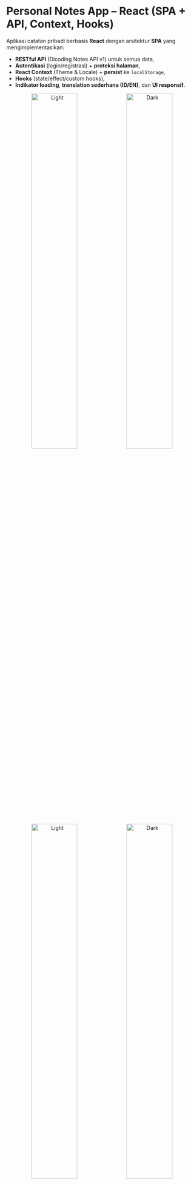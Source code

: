 # Personal Notes App – React (SPA + API, Context, Hooks)

Aplikasi catatan pribadi berbasis **React** dengan arsitektur **SPA** yang mengimplementasikan:

- **RESTful API** (Dicoding Notes API v1) untuk semua data,
- **Autentikasi** (login/registrasi) + **proteksi halaman**,
- **React Context** (Theme & Locale) + **persist** ke `localStorage`,
- **Hooks** (state/effect/custom hooks),
- **Indikator loading**, **translation sederhana (ID/EN)**, dan **UI responsif**.

<p align="center">
  <img src="./docs/login-screenshot-light.png" alt="Light" width="49%"/>
  <img src="./docs/login-screenshot-dark.png" alt="Dark" width="49%"/>
</p>
<p align="center">
  <img src="./docs/home-screenshot-light.png" alt="Light" width="49%"/>
  <img src="./docs/home-screenshot-dark.png" alt="Dark" width="49%"/>
</p>

> Proyek ini ditujukan untuk memenuhi **_Submission Proyek: Membangun SPA + API, Context, dan Hooks_** pada kelas **Belajar Fundamental Aplikasi Web dengan React** Dicoding. Semua **kriteria wajib** dan **opsional** telah dipenuhi.

---

## ✨ Fitur Utama

- **Registrasi & Login** (token disimpan ke `localStorage`, bootstrap sesi via API).
- **Proteksi fitur catatan**: daftar, detail, tambah, arsip/aktif, hapus **hanya untuk user login**.
- **Daftar catatan aktif** & **arsip** (opsional, diimplementasikan).
- **Detail catatan**, **Tambah catatan**, **Hapus catatan**.
- **Arsipkan** / **Aktifkan** catatan — tombol mengarahkan ke daftar yang relevan.
- **Pencarian** judul (realtime filter di list).
- **Tema** gelap/terang (Context) + **persist**.
- **Bahasa** Indonesia/Inggris (Context) + **persist**.
- **Indikasi loading**:

  - Bootstrap auth (menahan render konten dengan **BootGate**),
  - Spinner pada tombol submit (**Login/Register/Add**),
  - Loading list/detail saat fetch API.

- **FAB** (tombol tambah melayang) **hanya muncul ketika login**.
- **Aksesibilitas**:

  - Counter judul dengan `aria-live="polite"`,
  - Focus management & ESC pada user menu,
  - Label & judul terjemahan sebagai `title/aria-label`.

---

## 🧱 Teknologi

- **React 18+**, **React Router**
- **Context API** (Auth, Theme, Locale)
- **Hooks** (`useState`, `useEffect`, custom hook `useInput`, dsb.)
- **Vite** untuk dev/build
- **CSS murni** (CSS variables, responsive layout)

---

## 🌐 API

Menggunakan **Dicoding Notes API v1**
`https://notes-api.dicoding.dev/v1`

---

## 📁 Struktur Proyek

> Nama file mengikuti implementasi saat ini (komponen dipisah sekecil mungkin – single responsibility).

```
personal-notes-app-with-api/
├─ docs/
│  ├─ home-screenshot-dark.png
│  ├─ home-screenshot-light.png
│  ├─ login-screenshot-dark.png
│  └─ login-screenshot-light.png
├─ public/
├─ favicon.svg
├─ src/
│  ├─ components/
│  │  ├─ auth/
│  │  │  ├─ AuthCTA.jsx
│  │  │  └─ AuthHeader.jsx
│  │  ├─ form/
│  │  │  ├─ Editor.jsx
│  │  │  ├─ ErrorText.jsx
│  │  │  ├─ Field.jsx
│  │  │  ├─ FormActions.jsx
│  │  │  ├─ SubmitButton.jsx
│  │  │  ├─ SuccessText.jsx
│  │  │  ├─ TitleCounter.jsx
│  │  │  └─ TitleInput.jsx
│  │  ├─ status/
│  │  │  ├─ NotFound.jsx
│  │  │  └─ StatusPage.jsx
│  │  ├─ AuthedFAB.jsx
│  │  ├─ AuthGate.jsx
│  │  ├─ BootGate.jsx
│  │  ├─ EmptyState.jsx
│  │  ├─ FloatingAddButton.jsx
│  │  ├─ GuestGate.jsx
│  │  ├─ HeaderBar.jsx
│  │  ├─ Loading.jsx
│  │  ├─ LocaleToggle.jsx
│  │  ├─ NoteCard.jsx
│  │  ├─ NoteList.jsx
│  │  ├─ SearchBar.jsx
│  │  ├─ Spinner.jsx
│  │  └─ ThemeToggle.jsx
│  ├─ contexts/
│  │  ├─ AuthContext.jsx
│  │  ├─ LocaleContext.jsx
│  │  └─ ThemeContext.jsx
│  ├─ hooks/
│  │  ├─ useInput.js
│  │  └─ usePrefersDark.js
│  ├─ pages/
│  │  ├─ Add.jsx
│  │  ├─ Archive.jsx
│  │  ├─ Detail.jsx
│  │  ├─ Home.jsx
│  │  ├─ Login.jsx
│  │  ├─ NotFound.jsx
│  │  └─ Register.jsx
│  ├─ utils/
│  │  ├─ date.js
│  │  ├─ index.js
│  │  └─ network-data.js
│  ├─ App.jsx
│  ├─ index.css
│  └─ main.jsx
├─ .gitignore
├─ index.html
├─ LICENSE
├─ package.json
├─ package-lock.json
├─ README.md
└─ vite.config.js
```

---

## 🚀 Menjalankan Proyek

### Prasyarat

- **Node.js** ≥ 18 (LTS disarankan)
- **npm** ≥ 9 (atau pnpm/yarn)

### Instalasi

```bash
npm install
```

### Development

```bash
npm run dev
```

Buka `http://localhost:5173` (default Vite) jika tidak terbuka otomatis.

---

## 🧩 Detail Implementasi Penting

- **HeaderBar**

  - Brand (logo huruf + judul + subjudul) **ikut bahasa**:

    - **ID**: “Catatan” – “Aplikasi React Pribadi”
    - **EN**: “Notes” – “Personal React App”

  - **Nav** (Aktif/Arsip) hanya tampil ketika **login**.
  - **User pill** menampilkan **nama**; klik untuk **dropdown Logout** (tanpa ikon), fokus & ESC terkelola.
  - **LocaleToggle** & **ThemeToggle** ada di kanan.

- **Auth (Login/Register)**

  - Form **controlled** + validasi (konfirmasi password).
  - Tombol submit menampilkan **spinner** saat `submitting`.
  - CTA di bawah form **text-only**:

    - ID: “Tidak punya akun? **Daftar di sini**” / “Sudah punya akun? **Masuk di sini**”
    - EN: “Don’t have an account? **Register here**” / “Already have an account? **Login here**”

- **Add Note**

  - `TitleField` membatasi **50** karakter + counter **live** (`aria-live="polite"`).
  - `BodyField` placeholder terjemahan:

    - ID: “Sebenarnya saya adalah ….”
    - EN: “Actually I am ….”

  - Submit menampilkan **spinner** dan kembali ke list setelah berhasil.

- **Arsip/Aktif**

  - Aksi arsip/aktif memanggil API lalu **navigate** ke daftar yang relevan (aktif → arsip, arsip → aktif).

- **FAB**

  - `AuthedFAB` hanya merender `<FloatingAddButton />` **ketika login**.

- **NotFound**

  - Halaman 404 menggunakan `StatusPage` + `NotFoundStatus` dengan terjemahan ID/EN.

---

## ♿ Aksesibilitas (A11y)

- Counter judul dengan `aria-live="polite"` dan `aria-atomic` agar screen reader mengumumkan perubahan.
- **User menu**:

  - `aria-haspopup="menu"`, `aria-expanded`, `aria-controls`.
  - Menutup dengan klik di luar & tombol **ESC**.
  - Fokus diarahkan ke item pertama saat menu dibuka.

- Kontras warna & fokus ring disesuaikan pada kedua tema.

---

## ✅ Checklist Uji Manual (sesuai kriteria submission)

**Kriteria Utama**

- [x] API Dicoding v1 digunakan untuk **semua** data (login/register, list active/archived, detail, add, delete, archive/unarchive).
- [x] **Registrasi** (name, email, password, confirm password) & **Login** (email, password).
- [x] **Access token** tersimpan & digunakan (bootstrap user via `getUserLogged`).
- [x] **Proteksi**: sebelum login hanya bisa akses `/login` & `/register`.
- [x] **Daftar catatan** aktif & arsip (opsional: **terpenuhi**).
- [x] **Detail catatan**, **Tambah**, **Hapus**.
- [x] **Arsipkan/Aktifkan** dan **redirect** ke list yang relevan.

**Kriteria Utama (Submission Sebelumnya)**

- [x] Minimal 2 halaman (list & detail) — plus add, login/register.

**Kriteria Opsional**

- [x] **Loading** state (spinner/loader di tombol & fetch data).
- [x] **Ubah bahasa** (ID/EN) dengan Context + persist localStorage.

**Tambahan**

- [x] Tema gelap/terang (Context + persist).
- [x] FAB hanya saat login.
- [x] Komponen modular & konsisten.

---

## 🧪 Model Data

```ts
type Note = {
  id: string; // dari API
  title: string; // max 50 karakter
  body: string;
  archived: boolean;
  createdAt: string; // ISO string
  owner?: string; // tergantung API (informasi user)
};
```

---

## 🌐 Deployment

Platform seperti Netlify/Vercel (preset **Vite**):

- **Build Command**: `npm run build`
- **Publish Directory**: `dist`

Tidak perlu environment variable.

---

## 👤 Penulis

- GitHub: **https://github.com/irfandwisamudra**
